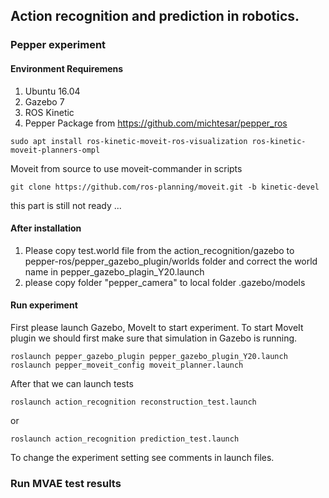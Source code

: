 ## Action recognition and prediction in robotics. 
### Pepper experiment
#### Environment Requiremens
1. Ubuntu 16.04
2. Gazebo 7
3. ROS Kinetic
4. Pepper Package from https://github.com/michtesar/pepper_ros
```
sudo apt install ros-kinetic-moveit-ros-visualization ros-kinetic-moveit-planners-ompl 
```
Moveit from source to use moveit-commander in scripts
```
git clone https://github.com/ros-planning/moveit.git -b kinetic-devel
```
this part is still not ready ...

#### After installation

1. Please copy test.world file from the action_recognition/gazebo
to pepper-ros/pepper_gazebo_plugin/worlds folder and correct the world name in
pepper_gazebo_plagin_Y20.launch
2. please copy folder "pepper_camera" to local folder .gazebo/models

#### Run experiment

First please launch Gazebo, MoveIt to start experiment.
To start MoveIt plugin we should first make sure that simulation in Gazebo is running.

```
roslaunch pepper_gazebo_plugin pepper_gazebo_plugin_Y20.launch
roslaunch pepper_moveit_config moveit_planner.launch
```
After that we can launch tests
```
roslaunch action_recognition reconstruction_test.launch
```
or 
```
roslaunch action_recognition prediction_test.launch
```
To change the experiment setting see comments in launch files.

### Run MVAE test results
